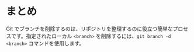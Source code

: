 # まとめ

Git でブランチを削除するのは、リポジトリを整理するのに役立つ簡単なプロセスです。指定されたローカル `<branch>` を削除するには、`git branch -d <branch>` コマンドを使用します。
